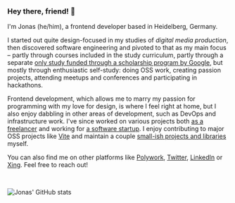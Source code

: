 ### Hey there, friend! 👋

I'm Jonas (he/him), a frontend developer based in Heidelberg, Germany.

I started out quite design-focused in my studies of *digital media production*, then discovered software engineering and pivoted to that as my main focus – partly through courses included in the study curriculum, partly through a separate [only study funded through a scholarship program by Google](https://www.polywork.com/jonaskuske/highlights/0a818906-9dff-4e92-8382-9c5a8ac5929e), but mostly through enthusiastic self-study: doing OSS work, creating passion projects, attending meetups and conferences and participating in hackathons.

Frontend development, which allows me to marry my passion for programming with my love for design, is where I feel right at home, but I also enjoy dabbling in other areas of development, such as DevOps and infrastructure work. I've since worked on various projects both [as a freelancer](https://helmerskuske.team) and working for [a software startup](https://www.msvhsoftware.de/). I enjoy contributing to major OSS projects like [Vite](https://github.com/vitejs/vite) and maintain a couple [small-ish projects and libraries](https://www.npmjs.com/package/smoothscroll-anchor-polyfill) myself.

You can also find me on other platforms like [Polywork](https://www.polywork.com/jonaskuske), [Twitter](https://twitter.com/JonasKuske), [LinkedIn](https://www.linkedin.com/in/jonaskuske) or [Xing](https://www.xing.com/profile/Jonas_Kuske). Feel free to reach out!

<br>

![Jonas' GitHub stats](https://github-readme-stats.vercel.app/api?username=jonaskuske&count_private=true&show_icons=true&include_all_commits=true)
